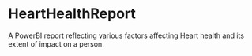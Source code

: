 # HeartHealthReport
A PowerBI report reflecting various factors affecting Heart health and its extent of impact on a person.
